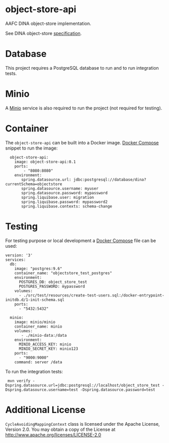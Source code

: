 # object-store-api
AAFC DINA object-store implementation.

See DINA object-store [specification](https://github.com/DINA-Web/object-store-specs).

# Database
This project requires a PostgreSQL database to run and to run integration tests.

# Minio
A [Minio](https://min.io/) service is also required to run the project (not required for testing).

# Container
The `object-store-api` can be built into a Docker image. [Docker Compose](https://docs.docker.com/compose/) snippet to run the image:

```
  object-store-api:
    image: object-store-api:0.1
    ports: 
        - "8080:8080"
    environment:
       spring.datasource.url: jdbc:postgresql://database/dina?currentSchema=objectstore
       spring.datasource.username: myuser
       spring.datasource.password: mypassword
       spring.liquibase.user: migration
       spring.liquibase.password: mypassword2
       spring.liquibase.contexts: schema-change
```

# Testing
For testing purpose or local development a [Docker Compose](https://docs.docker.com/compose/) file can be used:

```
version: '3'
services:
  db:
    image: "postgres:9.6"
    container_name: "objectstore_test_postgres"
    environment:
      POSTGRES_DB: object_store_test
      POSTGRES_PASSWORD: mypassword
    volumes:
      - ./src/test/resources/create-test-users.sql:/docker-entrypoint-initdb.d/1-init-schema.sql
    ports:
      - "5432:5432"
      
  minio:
    image: minio/minio
    container_name: minio
    volumes:
       - ./minio-data:/data
    environment:
      MINIO_ACCESS_KEY: minio
      MINIO_SECRET_KEY: minio123
    ports:
      - "9000:9000"
    command: server /data
```

To run the integration tests:

```
 mvn verify -Dspring.datasource.url=jdbc:postgresql://localhost/object_store_test -Dspring.datasource.username=test -Dspring.datasource.password=test
```
# Additional License
`CycleAvoidingMappingContext` class is licensed under the Apache License, Version 2.0. You may obtain a copy of the License at http://www.apache.org/licenses/LICENSE-2.0